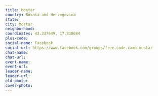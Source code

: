 ```yaml
---
title: Mostar
country: Bosnia and Herzegovina
state: 
city: Mostar
neighborhood: 
coordinates: 43.337649, 17.810684
plus-code:
social-name: Facebook
social-url: https://www.facebook.com/groups/free.code.camp.mostar
chat-name:
chat-url:
event-name:
event-url:
leader-name:
leader-url:
old-photo: 
cover-photo:
---
```

